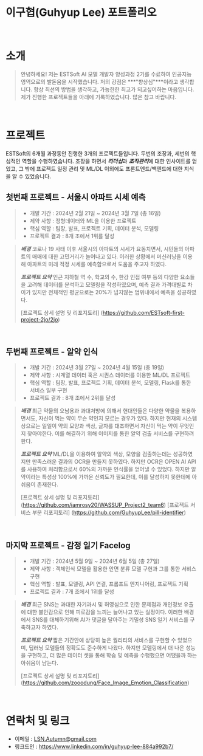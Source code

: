 # 이구협(Guhyup Lee) 포트폴리오
<br />

# 소개

> 안녕하세요! 저는 ESTSoft AI 모델 개발자 양성과정 2기를 수료하여 인공지능 영역으로의 발돋움을 시작했습니다.
> 저의 강점은 ***"향상심"***이라고 생각합니다. 항상 최선의 방법을 생각하고, 가능한한 최고가 되고싶어하는 마음입니다.
> 제가 진행한 프로젝트들을 아래에 기록하였습니다. 많은 참고 바랍니다.
	
<br />
	
# 프로젝트

ESTSoft의 6개월 과정동안 진행한 3개의 프로젝트들입니다.
두번의 조장과, 세번의 핵심적인 역할을 수행하였습니다.
조장을 하면서 ***리더십***과 ***조직관리***에 대한 인사이트를 얻었고,
그 밖에 프로젝트 일정 관리 및 ML/DL 이외에도 프론트엔드/백엔드에 대한 지식을 알 수 있었습니다.
	
## 첫번째 프로젝트 - 서울시 아파트 시세 예측
	
> - 개발 기간 :  2024년 2월 21일 ~ 2024년 3월 7일 (총 16일)
> - 제약 사항 : 정형데이터와 ML을 이용한 프로젝트
> - 핵심 역할 : 팀장, 발표, 프로젝트 기획, 데이터 분석, 모델링
> - 프로젝트 결과 : 8개 조에서 1위를 달성
	
> ***배경***
> 코로나 19 사태 이후 서울시의 아파트의 시세가 요동치면서, 시민들의 아파트의 매매에 대한 고민거리가 늘어나고 있다. 이러한 상황에서 머신러닝을 이용해 아파트의 미래 적정 시세를 예측함으로서 도움을 주고자 하였다.
>
> ***프로젝트 요약***
> 인근 지하철 역 수, 학교의 수, 한강 인접 여부 등의 다양한 요소들을 고려해 데이터를 분석하고 모델링을 작성하였으며, 예측 결과 가격대별로 차이가 있지만 전체적인 평균으로는 20%가 넘지않는 범위내에서 예측을 성공하였다.
>
> [프로젝트 상세 설명 및 리포지토리] (https://github.com/ESTsoft-first-project-2jo/2jo)
	
<br />
	
## 두번째 프로젝트 - 알약 인식
	
> - 개발 기간 :  2024년 3월 27일 ~ 2024년 4월 15일 (총 19일)
> - 제약 사항 : 시계열 데이터 혹은 시퀀스 데이터를 이용한 ML/DL 프로젝트
> - 핵심 역할 : 팀장, 발표, 프로젝트 기획, 데이터 분석, 모델링, Flask를 통한 서비스 일부 구현
> - 프로젝트 결과 : 8개 조에서 2위를 달성

> ***배경***
> 최근 약물의 오남용과 과대처방에 의해서 현대인들은 다양한 약물을 복용하면서도, 자신이 먹는 약이 무슨 약인지 모르는 경우가 있다. 하지만 현재의 시스템상으로는 일일이 약의 모양과 색상, 글자를 대조하면서 자신이 먹는 약이 무엇인지 찾아야한다. 이를 해결하기 위해 이미지를 통한 알약 검출 서비스를 구현하려한다.
>
> ***프로젝트 요약***
> ML/DL을 이용하여 알약의 색상, 모양을 검출하는데는 성공하였지만 만족스러운 결과의 OCR을 만들지 못하였다. 하지만 OCR은 OPEN AI API를 사용하여 처리함으로서 60%의 가까운 인식률을 얻어낼 수 있었다.
> 하지만 알약이라는 특성상 100%에 가까운 신뢰도가 필요한데, 이를 달성하지 못한데에 아쉬움이 존재한다.
>
> [프로젝트 상세 설명 및 리포지토리] (https://github.com/iamrosy20/WASSUP_Project2_team6)
> [프로젝트 서비스 부분 리포지토리] (https://github.com/GuhyupLee/pill-identifier)

<br />
	
## 마지막 프로젝트 - 감정 일기 Facelog
	
> - 개발 기간 :  2024년 5월 9일 ~ 2024년 6월 5일 (총 27일)
> - 제약 사항 : 객체인식 모델을 활용한 안면 분류 모델 구현과 그를 통한 서비스 구현
> - 핵심 역할 : 발표, 모델링, API 연결, 프롬프트 엔지니어링, 프로젝트 기획
> - 프로젝트 결과 : 7개 조에서 1위를 달성

> ***배경***
> 최근 SNS는 과대한 자기과시 및 허영심으로 인한 문제점과 개인정보 유출에 대한 불안감으로 인해 피로감을 느끼는 늘어나고 있는 실정이다. 이러한 배경에서 SNS를 대체하기위해 AI가 댓글을 달아주는 기밀성 SNS 일기 서비스를 구축하고자 하였다.
>
> ***프로젝트 요약***
> 짧은 기간안에 상당히 높은 퀄리티의 서비스를 구현할 수 있었으며, 딥러닝 모델들의 정확도도 준수하게 나왔다.
> 하지만 모델링에서 더 나은 성능을 구현하고, 더 많은 데이터 셋을 통해 학습 및 예측을 수행했으면 어땠을까 하는 아쉬움이 남는다.
>
> [프로젝트 상세 설명 및 리포지토리] (https://github.com/zooodung/Face_Image_Emotion_Classification)

<br />
	
# 연락처 및 링크
- 이메일 : LSN.Autumn@gmail.com
- 링크드인 : https://www.linkedin.com/in/guhyup-lee-884a992b7/